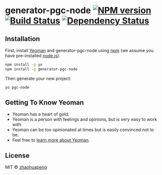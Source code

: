 # generator-pgc-node [![NPM version][npm-image]][npm-url] [![Build Status][travis-image]][travis-url] [![Dependency Status][daviddm-image]][daviddm-url]
> 

## Installation

First, install [Yeoman](http://yeoman.io) and generator-pgc-node using [npm](https://www.npmjs.com/) (we assume you have pre-installed [node.js](https://nodejs.org/)).

```bash
npm install -g yo
npm install -g generator-pgc-node
```

Then generate your new project:

```bash
yo pgc-node
```

## Getting To Know Yeoman

 * Yeoman has a heart of gold.
 * Yeoman is a person with feelings and opinions, but is very easy to work with.
 * Yeoman can be too opinionated at times but is easily convinced not to be.
 * Feel free to [learn more about Yeoman](http://yeoman.io/).

## License

MIT © [zhaohuapeng]()


[npm-image]: https://badge.fury.io/js/generator-pgc-node.svg
[npm-url]: https://npmjs.org/package/generator-pgc-node
[travis-image]: https://travis-ci.org//generator-pgc-node.svg?branch=master
[travis-url]: https://travis-ci.org//generator-pgc-node
[daviddm-image]: https://david-dm.org//generator-pgc-node.svg?theme=shields.io
[daviddm-url]: https://david-dm.org//generator-pgc-node
